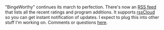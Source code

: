 "BingeWorthy" continues its march to perfection. There's now an <a href="http://bingeworthy.io/rss.xml">RSS feed</a> that lists all the recent ratings and program additions. It supports <a href="http://home.rsscloud.co/">rssCloud</a> so you can get instant notification of updates. I expect to plug this into other stuff I'm working on. Comments or questions <a href="https://github.com/scripting/Scripting-News/issues/184#issuecomment-678798955">here</a>. 
